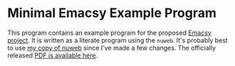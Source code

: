 Minimal Emacsy Example Program
==============================

This program contains an example program for the proposed [Emacsy
project](http://www.kickstarter.com/projects/568774734/emacsy-an-embeddable-emacs).
It is written as a literate program using the `nuweb`.  It's probably
best to use [my copy of nuweb](http://github.com/secelis/nuweb) since
I've made a few changes.  The officially released [PDF is available
here](http://gnufoo.org/emacsy/minimal-emacsy-example.pdf).
